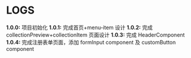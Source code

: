 # LOGS

**1.0.0:** 项目初始化
**1.0.1:** 完成首页+menu-item 设计
**1.0.2:** 完成 collectionPreview+collectionItem 页面设计
**1.0.3:** 完成 HeaderComponent
**1.0.4:** 完成注册表单页面，添加 formInput component 及 customButton component

